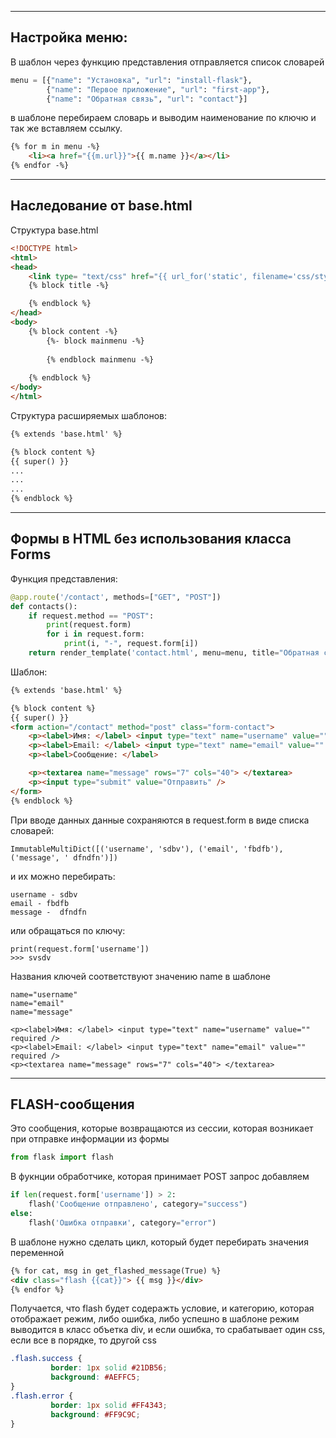 ------------------------------
Настройка меню:
------------------------------

В шаблон через функцию представления отправляется список словарей

```python
menu = [{"name": "Установка", "url": "install-flask"},
        {"name": "Первое приложение", "url": "first-app"},
        {"name": "Обратная связь", "url": "contact"}]
```
в шаблоне перебираем словарь и выводим наименование по ключю
и так же вставляем ссылку.
 
```html
{% for m in menu -%}
    <li><a href="{{m.url}}">{{ m.name }}</a></li>
{% endfor -%}
```

------------------------------
Наследование от base.html
------------------------------
Структура base.html

```html
<!DOCTYPE html>
<html>
<head>
    <link type= "text/css" href="{{ url_for('static', filename='css/style.css') }}" rel="stylesheet">
    {% block title -%}

    {% endblock %}
</head>
<body>
    {% block content -%}
        {%- block mainmenu -%}
 
        {% endblock mainmenu -%}
 
    {% endblock %}
</body>
</html>
```

Структура расширяемых шаблонов:

```html
{% extends 'base.html' %}

{% block content %}
{{ super() }}
...
...
...
{% endblock %}
```

------------------------------
Формы в HTML без использования класса Forms
------------------------------------------------------
Функция представления:
```python
@app.route('/contact', methods=["GET", "POST"])
def contacts():
    if request.method == "POST":
        print(request.form)
        for i in request.form:
            print(i, "-", request.form[i])
    return render_template('contact.html', menu=menu, title="Обратная связь")
```
Шаблон:

```html
{% extends 'base.html' %}

{% block content %}
{{ super() }}
<form action="/contact" method="post" class="form-contact">
    <p><label>Имя: </label> <input type="text" name="username" value="" required />
    <p><label>Email: </label> <input type="text" name="email" value="" required />
    <p><label>Сообщение: </label>

    <p><textarea name="message" rows="7" cols="40"> </textarea>
    <p><input type="submit" value="Отправить" />
</form>
{% endblock %}
```
При вводе данных данные сохраняются в request.form в виде списка словарей:

    ImmutableMultiDict([('username', 'sdbv'), ('email', 'fbdfb'), ('message', ' dfndfn')])

и их можно перебирать:

    username - sdbv
    email - fbdfb
    message -  dfndfn

или обращаться по ключу:
    
    print(request.form['username'])
    >>> svsdv

Названия ключей соответствуют значению name в шаблоне

    name="username"
    name="email"
    name="message"

    <p><label>Имя: </label> <input type="text" name="username" value="" required />
    <p><label>Email: </label> <input type="text" name="email" value="" required />
    <p><textarea name="message" rows="7" cols="40"> </textarea>



----------------------------
FLASH-сообщения
----------------------------
Это сообщения, которые возвращаются из сессии, которая возникает при отправке информации из формы

```python
from flask import flash

```

В фукнции обработчике, которая принимает POST запрос добавляем

```python
if len(request.form['username']) > 2:
    flash('Сообщение отправлено', category="success")
else:
    flash('Ошибка отправки', category="error")
```
В шаблоне нужно сделать цикл, который будет перебирать значения переменной

```html
{% for cat, msg in get_flashed_message(True) %}
<div class="flash {{cat}}"> {{ msg }}</div>
{% endfor %}
```
Получается, что flash будет содеражть условие, и категорию, которая отображает
режим, либо ошибка, либо успешно
в шаблоне режим выводится в класс объетка div, и если ошибка, то срабатывает один
css, если все в порядке, то другой css

```css
.flash.success {
         border: 1px solid #21DB56;
         background: #AEFFC5;
}
.flash.error {
         border: 1px solid #FF4343;
         background: #FF9C9C;
}
```



